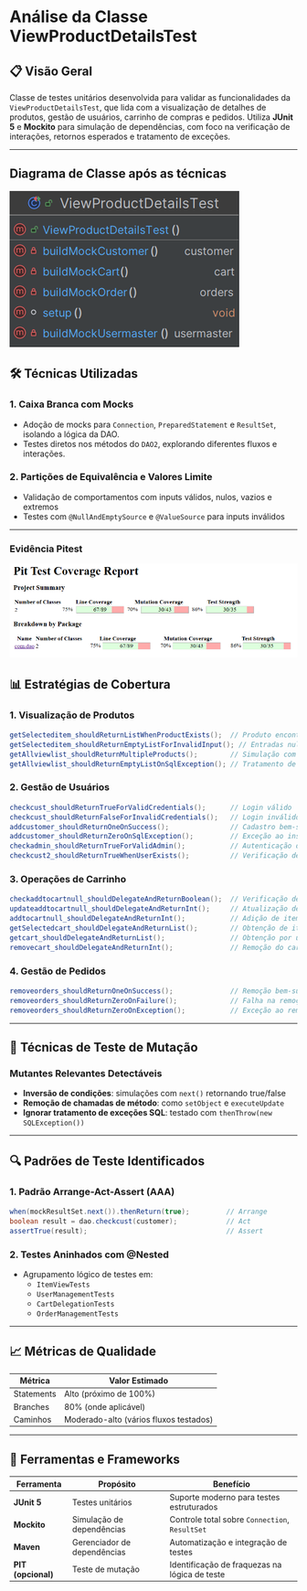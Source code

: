 # Análise da Classe ViewProductDetailsTest

## 📋 Visão Geral

Classe de testes unitários desenvolvida para validar as funcionalidades da `ViewProductDetailsTest`, que lida com a visualização de detalhes de produtos, gestão de usuários, carrinho de compras e pedidos. Utiliza **JUnit 5** e **Mockito** para simulação de dependências, com foco na verificação de interações, retornos esperados e tratamento de exceções.

---

## Diagrama de Classe após as técnicas
![Diagrama](https://github.com/vaniacourses/trabalho-Bug_Hunters/blob/main/images/diagramaViewProductDetailsTest.png)

## 🛠️ Técnicas Utilizadas

### **1. Caixa Branca com Mocks**

- Adoção de mocks para `Connection`, `PreparedStatement` e `ResultSet`, isolando a lógica da DAO.
- Testes diretos nos métodos do `DAO2`, explorando diferentes fluxos e interações.

### **2. Partições de Equivalência e Valores Limite**

- Validação de comportamentos com inputs válidos, nulos, vazios e extremos
- Testes com `@NullAndEmptySource` e `@ValueSource` para inputs inválidos

---

### **Evidência Pitest**
![Pitest Imagem](https://github.com/vaniacourses/trabalho-Bug_Hunters/blob/main/images/pitestViewProductDetailsTest.png)


## 📊 Estratégias de Cobertura

### **1. Visualização de Produtos**

```java
getSelecteditem_shouldReturnListWhenProductExists();  // Produto encontrado
getSelecteditem_shouldReturnEmptyListForInvalidInput(); // Entradas nulas, vazias
getAllviewlist_shouldReturnMultipleProducts();        // Simulação com múltiplos registros
getAllviewlist_shouldReturnEmptyListOnSqlException(); // Tratamento de exceções SQL
```

### **2. Gestão de Usuários**

```java
checkcust_shouldReturnTrueForValidCredentials();      // Login válido
checkcust_shouldReturnFalseForInvalidCredentials();   // Login inválido
addcustomer_shouldReturnOneOnSuccess();               // Cadastro bem-sucedido
addcustomer_shouldReturnZeroOnSqlException();         // Exceção ao inserir
checkadmin_shouldReturnTrueForValidAdmin();           // Autenticação de admin
checkcust2_shouldReturnTrueWhenUserExists();          // Verificação de existência
```

### **3. Operações de Carrinho**

```java
checkaddtocartnull_shouldDelegateAndReturnBoolean();  // Verificação de item no carrinho
updateaddtocartnull_shouldDelegateAndReturnInt();     // Atualização de item
addtocartnull_shouldDelegateAndReturnInt();           // Adição de item
getSelectedcart_shouldDelegateAndReturnList();        // Obtenção de itens do carrinho
getcart_shouldDelegateAndReturnList();                // Obtenção por usuário
removecart_shouldDelegateAndReturnInt();              // Remoção do carrinho
```

### **4. Gestão de Pedidos**

```java
removeorders_shouldReturnOneOnSuccess();              // Remoção bem-sucedida
removeorders_shouldReturnZeroOnFailure();             // Falha na remoção
removeorders_shouldReturnZeroOnException();           // Exceção ao remover
```

---

## 🎲 Técnicas de Teste de Mutação

### **Mutantes Relevantes Detectáveis**

- **Inversão de condições**: simulações com `next()` retornando true/false
- **Remoção de chamadas de método**: como `setObject` e `executeUpdate`
- **Ignorar tratamento de exceções SQL**: testado com `thenThrow(new SQLException())`

---

## 🔍 Padrões de Teste Identificados

### **1. Padrão Arrange-Act-Assert (AAA)**

```java
when(mockResultSet.next()).thenReturn(true);         // Arrange
boolean result = dao.checkcust(customer);            // Act
assertTrue(result);                                  // Assert
```

### **2. Testes Aninhados com @Nested**

- Agrupamento lógico de testes em:
  - `ItemViewTests`
  - `UserManagementTests`
  - `CartDelegationTests`
  - `OrderManagementTests`

---

## 📈 Métricas de Qualidade

| Métrica    | Valor Estimado                               |
| ---------- | -------------------------------------------- |
| Statements | Alto (próximo de 100%)                       |
| Branches   | 80% (onde aplicável) |
| Caminhos   | Moderado-alto (vários fluxos testados)       |

---

## 🔧 Ferramentas e Frameworks

| Ferramenta          | Propósito                         | Benefício                                        |
| ------------------- | --------------------------------- | ------------------------------------------------ |
| **JUnit 5**         | Testes unitários                  | Suporte moderno para testes estruturados         |
| **Mockito**         | Simulação de dependências         | Controle total sobre `Connection`, `ResultSet`   |
| **Maven**           | Gerenciador de dependências       | Automatização e integração de testes             |
| **PIT (opcional)**  | Teste de mutação                  | Identificação de fraquezas na lógica de teste    |

